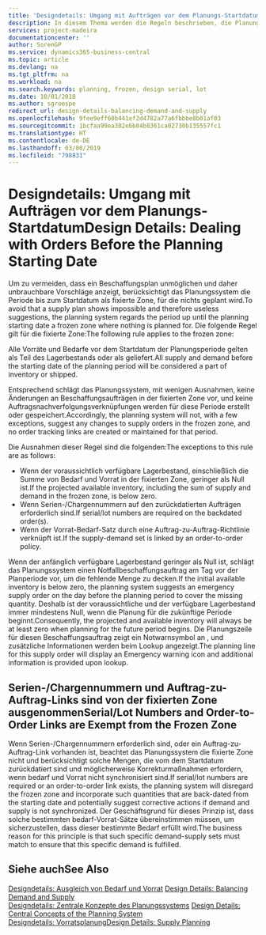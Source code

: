 ```yaml
---
title: 'Designdetails: Umgang mit Aufträgen vor dem Planungs-Startdatum | Microsoft Docs'
description: In diesem Thema werden die Regeln beschrieben, die Planung für Aufträge in der fixierten Zone anwendet.
services: project-madeira
documentationcenter: ''
author: SorenGP
ms.service: dynamics365-business-central
ms.topic: article
ms.devlang: na
ms.tgt_pltfrm: na
ms.workload: na
ms.search.keywords: planning, frozen, design serial, lot
ms.date: 10/01/2018
ms.author: sgroespe
redirect_url: design-details-balancing-demand-and-supply
ms.openlocfilehash: 9fee9eff60b441ef2d4782a77a6fbbbe8b01af03
ms.sourcegitcommit: 1bcfaa99ea302e6b84b8361ca02730b135557fc1
ms.translationtype: HT
ms.contentlocale: de-DE
ms.lasthandoff: 03/08/2019
ms.locfileid: "798831"
---
```

# <a name="design-details-dealing-with-orders-before-the-planning-starting-date"></a><span data-ttu-id="4890e-103">Designdetails: Umgang mit Aufträgen vor dem Planungs-Startdatum</span><span class="sxs-lookup"><span data-stu-id="4890e-103">Design Details: Dealing with Orders Before the Planning Starting Date</span></span>
<span data-ttu-id="4890e-104">Um zu vermeiden, dass ein Beschaffungsplan unmöglichen und daher unbrauchbare Vorschläge anzeigt, berücksichtigt das Planungssystem die Periode bis zum Startdatum als fixierte Zone, für die nichts geplant wird.</span><span class="sxs-lookup"><span data-stu-id="4890e-104">To avoid that a supply plan shows impossible and therefore useless suggestions, the planning system regards the period up until the planning starting date a frozen zone where nothing is planned for.</span></span> <span data-ttu-id="4890e-105">Die folgende Regel gilt für die fixierte Zone:</span><span class="sxs-lookup"><span data-stu-id="4890e-105">The following rule applies to the frozen zone:</span></span>  

<span data-ttu-id="4890e-106">Alle Vorräte und Bedarfe vor dem Startdatum der Planungsperiode gelten als Teil des Lagerbestands oder als geliefert.</span><span class="sxs-lookup"><span data-stu-id="4890e-106">All supply and demand before the starting date of the planning period will be considered a part of inventory or shipped.</span></span>  

<span data-ttu-id="4890e-107">Entsprechend schlägt das Planungssystem, mit wenigen Ausnahmen, keine Änderungen an Beschaffungsaufträgen in der fixierten Zone vor, und keine Auftragsnachverfolgungsverknüpfungen werden für diese Periode erstellt oder gespeichert.</span><span class="sxs-lookup"><span data-stu-id="4890e-107">Accordingly, the planning system will not, with a few exceptions, suggest any changes to supply orders in the frozen zone, and no order tracking links are created or maintained for that period.</span></span>  

<span data-ttu-id="4890e-108">Die Ausnahmen dieser Regel sind die folgenden:</span><span class="sxs-lookup"><span data-stu-id="4890e-108">The exceptions to this rule are as follows:</span></span>  

* <span data-ttu-id="4890e-109">Wenn der voraussichtlich verfügbare Lagerbestand, einschließlich die Summe von Bedarf und Vorrat in der fixierten Zone, geringer als Null ist.</span><span class="sxs-lookup"><span data-stu-id="4890e-109">If the projected available inventory, including the sum of supply and demand in the frozen zone, is below zero.</span></span>  
* <span data-ttu-id="4890e-110">Wenn Serien-/Chargennummern auf den zurückdatierten Aufträgen erforderlich sind.</span><span class="sxs-lookup"><span data-stu-id="4890e-110">If serial/lot numbers are required on the backdated order(s).</span></span>  
* <span data-ttu-id="4890e-111">Wenn der Vorrat-Bedarf-Satz durch eine Auftrag-zu-Auftrag-Richtlinie verknüpft ist.</span><span class="sxs-lookup"><span data-stu-id="4890e-111">If the supply-demand set is linked by an order-to-order policy.</span></span>  

<span data-ttu-id="4890e-112">Wenn der anfänglich verfügbare Lagerbestand geringer als Null ist, schlägt das Planungssystem einen Notfallbeschaffungsauftrag am Tag vor der Planperiode vor, um die fehlende Menge zu decken.</span><span class="sxs-lookup"><span data-stu-id="4890e-112">If the initial available inventory is below zero, the planning system suggests an emergency supply order on the day before the planning period to cover the missing quantity.</span></span> <span data-ttu-id="4890e-113">Deshalb ist der voraussichtliche und der verfügbare Lagerbestand immer mindestens Null, wenn die Planung für die zukünftige Periode beginnt.</span><span class="sxs-lookup"><span data-stu-id="4890e-113">Consequently, the projected and available inventory will always be at least zero when planning for the future period begins.</span></span> <span data-ttu-id="4890e-114">Die Planungszeile für diesen Beschaffungsauftrag zeigt ein Notwarnsymbol an , und zusätzliche Informationen werden beim Lookup angezeigt.</span><span class="sxs-lookup"><span data-stu-id="4890e-114">The planning line for this supply order will display an Emergency warning icon and additional information is provided upon lookup.</span></span>  

## <a name="seriallot-numbers-and-order-to-order-links-are-exempt-from-the-frozen-zone"></a><span data-ttu-id="4890e-115">Serien-/Chargennummern und Auftrag-zu-Auftrag-Links sind von der fixierten Zone ausgenommen</span><span class="sxs-lookup"><span data-stu-id="4890e-115">Serial/Lot Numbers and Order-to-Order Links are Exempt from the Frozen Zone</span></span>  
<span data-ttu-id="4890e-116">Wenn Serien-/Chargennummern erforderlich sind, oder ein Auftrag-zu-Auftrag-Link vorhanden ist, beachtet das Planungssystem die fixierte Zone nicht und berücksichtigt solche Mengen, die vom dem Startdatum zurückdatiert sind und möglicherweise Korrekturmaßnahmen erfordern, wenn bedarf und Vorrat nicht synchronisiert sind.</span><span class="sxs-lookup"><span data-stu-id="4890e-116">If serial/lot numbers are required or an order-to-order link exists, the planning system will disregard the frozen zone and incorporate such quantities that are back-dated from the starting date and potentially suggest corrective actions if demand and supply is not synchronized.</span></span> <span data-ttu-id="4890e-117">Der Geschäftsgrund für dieses Prinzip ist, dass solche bestimmten bedarf-Vorrat-Sätze übereinstimmen müssen, um sicherzustellen, dass dieser bestimmte Bedarf erfüllt wird.</span><span class="sxs-lookup"><span data-stu-id="4890e-117">The business reason for this principle is that such specific demand-supply sets must match to ensure that this specific demand is fulfilled.</span></span>  

## <a name="see-also"></a><span data-ttu-id="4890e-118">Siehe auch</span><span class="sxs-lookup"><span data-stu-id="4890e-118">See Also</span></span>  
<span data-ttu-id="4890e-119">[Designdetails: Ausgleich von Bedarf und Vorrat](design-details-balancing-demand-and-supply.md) </span><span class="sxs-lookup"><span data-stu-id="4890e-119">[Design Details: Balancing Demand and Supply](design-details-balancing-demand-and-supply.md) </span></span>  
<span data-ttu-id="4890e-120">[Designdetails: Zentrale Konzepte des Planungssystems](design-details-central-concepts-of-the-planning-system.md) </span><span class="sxs-lookup"><span data-stu-id="4890e-120">[Design Details: Central Concepts of the Planning System](design-details-central-concepts-of-the-planning-system.md) </span></span>  
[<span data-ttu-id="4890e-121">Designdetails: Vorratsplanung</span><span class="sxs-lookup"><span data-stu-id="4890e-121">Design Details: Supply Planning</span></span>](design-details-supply-planning.md)
